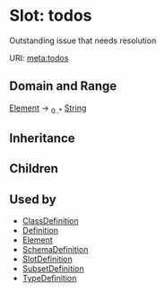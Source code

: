 # Slot: todos


Outstanding issue that needs resolution

URI: [meta:todos](https://w3id.org/biolink/biolinkml/meta/todos)
## Domain and Range

[Element](Element.md) ->  <sub>0..*</sub> [String](String.md)
## Inheritance

## Children

## Used by

 * [ClassDefinition](ClassDefinition.md)
 * [Definition](Definition.md)
 * [Element](Element.md)
 * [SchemaDefinition](SchemaDefinition.md)
 * [SlotDefinition](SlotDefinition.md)
 * [SubsetDefinition](SubsetDefinition.md)
 * [TypeDefinition](TypeDefinition.md)
